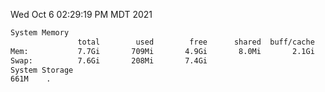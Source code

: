 Wed Oct  6 02:29:19 PM MDT 2021
```bash
System Memory
               total        used        free      shared  buff/cache   available
Mem:           7.7Gi       709Mi       4.9Gi       8.0Mi       2.1Gi       6.6Gi
Swap:          7.6Gi       208Mi       7.4Gi
System Storage
661M	.
```

